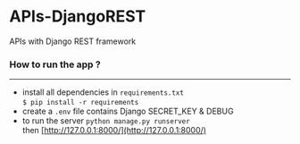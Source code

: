 # APIs-DjangoREST
APIs with Django REST framework  

### How to run the app ?
-------------------------------------

- install all dependencies in ```requirements.txt```  
```$ pip install -r requirements```
- create a ```.env``` file contains Django SECRET_KEY & DEBUG
- to run the server
```python manage.py runserver```  
then [http://127.0.0.1:8000/](http://127.0.0.1:8000/)
